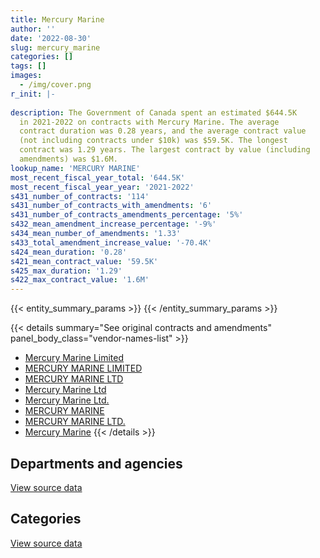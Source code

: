 ```yaml
---
title: Mercury Marine
author: ''
date: '2022-08-30'
slug: mercury_marine
categories: []
tags: []
images:
  - /img/cover.png
r_init: |-
  
description: The Government of Canada spent an estimated $644.5K
  in 2021-2022 on contracts with Mercury Marine. The average
  contract duration was 0.28 years, and the average contract value
  (not including contracts under $10k) was $59.5K. The longest
  contract was 1.29 years. The largest contract by value (including
  amendments) was $1.6M.
lookup_name: 'MERCURY MARINE'
most_recent_fiscal_year_total: '644.5K'
most_recent_fiscal_year_year: '2021-2022'
s431_number_of_contracts: '114'
s431_number_of_contracts_with_amendments: '6'
s431_number_of_contracts_amendments_percentage: '5%'
s432_mean_amendment_increase_percentage: '-9%'
s434_mean_number_of_amendments: '1.33'
s433_total_amendment_increase_value: '-70.4K'
s424_mean_duration: '0.28'
s421_mean_contract_value: '59.5K'
s425_max_duration: '1.29'
s422_max_contract_value: '1.6M'
---
```


<script src="/rmarkdown-libs/htmlwidgets/htmlwidgets.js"></script>
<link href="/rmarkdown-libs/datatables-css/datatables-crosstalk.css" rel="stylesheet" />
<script src="/rmarkdown-libs/datatables-binding/datatables.js"></script>
<script src="/rmarkdown-libs/jquery/jquery-3.6.0.min.js"></script>
<link href="/rmarkdown-libs/dt-core-bootstrap/css/dataTables.bootstrap.min.css" rel="stylesheet" />
<link href="/rmarkdown-libs/dt-core-bootstrap/css/dataTables.bootstrap.extra.css" rel="stylesheet" />
<script src="/rmarkdown-libs/dt-core-bootstrap/js/jquery.dataTables.min.js"></script>
<script src="/rmarkdown-libs/dt-core-bootstrap/js/dataTables.bootstrap.min.js"></script>
<link href="/rmarkdown-libs/crosstalk/css/crosstalk.min.css" rel="stylesheet" />
<script src="/rmarkdown-libs/crosstalk/js/crosstalk.min.js"></script>
<script src="/rmarkdown-libs/htmlwidgets/htmlwidgets.js"></script>
<link href="/rmarkdown-libs/datatables-css/datatables-crosstalk.css" rel="stylesheet" />
<script src="/rmarkdown-libs/datatables-binding/datatables.js"></script>
<script src="/rmarkdown-libs/jquery/jquery-3.6.0.min.js"></script>
<link href="/rmarkdown-libs/dt-core-bootstrap/css/dataTables.bootstrap.min.css" rel="stylesheet" />
<link href="/rmarkdown-libs/dt-core-bootstrap/css/dataTables.bootstrap.extra.css" rel="stylesheet" />
<script src="/rmarkdown-libs/dt-core-bootstrap/js/jquery.dataTables.min.js"></script>
<script src="/rmarkdown-libs/dt-core-bootstrap/js/dataTables.bootstrap.min.js"></script>
<link href="/rmarkdown-libs/crosstalk/css/crosstalk.min.css" rel="stylesheet" />
<script src="/rmarkdown-libs/crosstalk/js/crosstalk.min.js"></script>

{{< entity_summary_params >}}
{{< /entity_summary_params >}}

{{< details summary="See original contracts and amendments" panel_body_class="vendor-names-list" >}}
- [Mercury Marine Limited](https://search.open.canada.ca/en/ct/?sort=contract_value_f%20desc&page=1&search_text=%22Mercury%20Marine%20Limited%22)
- [MERCURY MARINE LIMITED](https://search.open.canada.ca/en/ct/?sort=contract_value_f%20desc&page=1&search_text=%22MERCURY%20MARINE%20LIMITED%22)
- [MERCURY MARINE LTD](https://search.open.canada.ca/en/ct/?sort=contract_value_f%20desc&page=1&search_text=%22MERCURY%20MARINE%20LTD%22)
- [Mercury Marine Ltd](https://search.open.canada.ca/en/ct/?sort=contract_value_f%20desc&page=1&search_text=%22Mercury%20Marine%20Ltd%22)
- [Mercury Marine Ltd.](https://search.open.canada.ca/en/ct/?sort=contract_value_f%20desc&page=1&search_text=%22Mercury%20Marine%20Ltd.%22)
- [MERCURY MARINE](https://search.open.canada.ca/en/ct/?sort=contract_value_f%20desc&page=1&search_text=%22MERCURY%20MARINE%22)
- [MERCURY MARINE LTD.](https://search.open.canada.ca/en/ct/?sort=contract_value_f%20desc&page=1&search_text=%22MERCURY%20MARINE%20LTD.%22)
- [Mercury Marine](https://search.open.canada.ca/en/ct/?sort=contract_value_f%20desc&page=1&search_text=%22Mercury%20Marine%22)
{{< /details >}}

## Departments and agencies

<div id="htmlwidget-1" style="width:100%;height:auto;" class="datatables html-widget"></div>
<script type="application/json" data-for="htmlwidget-1">{"x":{"style":"bootstrap","filter":"none","vertical":false,"data":[["<a href=\"/departments/cbsa-asfc/\">Canada Border Services Agency<\/a>","<a href=\"/departments/dfo-mpo/\">Fisheries and Oceans Canada<\/a>","<a href=\"/departments/dnd-mdn/\">National Defence<\/a>","<a href=\"/departments/ec/\">Environment and Climate Change Canada<\/a>","<a href=\"/departments/pc/\">Parks Canada<\/a>","<a href=\"/departments/rcmp-grc/\">Royal Canadian Mounted Police<\/a>"],[null,514399.41,866106.59,29693.3,106955.96,149307.09],[null,329498.31,904203.45,null,63235.5,173427.55],[null,214903.54,202164.46,13073.74,64687.96,1165637.06],[239845.9,81320.21,185319,null,95349.13,42618.81]],"container":"<table class=\"table table-striped table-hover row-border order-column display\">\n  <thead>\n    <tr>\n      <th>Department<\/th>\n      <th>2018-2019<\/th>\n      <th>2019-2020<\/th>\n      <th>2020-2021<\/th>\n      <th>2021-2022<\/th>\n    <\/tr>\n  <\/thead>\n<\/table>","options":{"order":[[4,"desc"]],"pageLength":10,"autoWidth":true,"columnDefs":[{"targets":1,"render":"function(data, type, row, meta) {\n    return type !== 'display' ? data : DTWidget.formatCurrency(data, \"$\", 2, 3, \",\", \".\", true, null);\n  }"},{"targets":2,"render":"function(data, type, row, meta) {\n    return type !== 'display' ? data : DTWidget.formatCurrency(data, \"$\", 2, 3, \",\", \".\", true, null);\n  }"},{"targets":3,"render":"function(data, type, row, meta) {\n    return type !== 'display' ? data : DTWidget.formatCurrency(data, \"$\", 2, 3, \",\", \".\", true, null);\n  }"},{"targets":4,"render":"function(data, type, row, meta) {\n    return type !== 'display' ? data : DTWidget.formatCurrency(data, \"$\", 2, 3, \",\", \".\", true, null);\n  }"},{"width":"16%","targets":[1,2,3,4]},{"className":"dt-right","targets":[1,2,3,4]}],"orderClasses":false}},"evals":["options.columnDefs.0.render","options.columnDefs.1.render","options.columnDefs.2.render","options.columnDefs.3.render"],"jsHooks":[]}</script>
<p class="text-right">
<a href="https://github.com/GoC-Spending/contracts-data/tree/main/data/out/vendors/mercury_marine/summary_by_fiscal_year_by_department.csv" class="source-data-link btn btn-link">View source data</a>
</p>

## Categories

<div id="htmlwidget-2" style="width:100%;height:auto;" class="datatables html-widget"></div>
<script type="application/json" data-for="htmlwidget-2">{"x":{"style":"bootstrap","filter":"none","vertical":false,"data":[["<a href=\"/categories/other/\">(Other)<\/a>","<a href=\"/categories/defence/\">Defence<\/a>","<a href=\"/categories/information_technology/\">Information technology<\/a>","<a href=\"/categories/transportation_and_logistics/\">Transportation and logistics<\/a>","<a href=\"/categories/industrial_products_and_services/\">Industrial products and services<\/a>"],[null,849079.75,null,800355.76,17026.84],[null,904203.45,null,510448.36,55713],[null,163078.21,null,1458302.3,39086.25],[78561,185319,42097.7,338475.34,null]],"container":"<table class=\"table table-striped table-hover row-border order-column display\">\n  <thead>\n    <tr>\n      <th>Category<\/th>\n      <th>2018-2019<\/th>\n      <th>2019-2020<\/th>\n      <th>2020-2021<\/th>\n      <th>2021-2022<\/th>\n    <\/tr>\n  <\/thead>\n<\/table>","options":{"order":[[4,"desc"]],"dom":"t","pageLength":30,"autoWidth":true,"columnDefs":[{"targets":1,"render":"function(data, type, row, meta) {\n    return type !== 'display' ? data : DTWidget.formatCurrency(data, \"$\", 2, 3, \",\", \".\", true, null);\n  }"},{"targets":2,"render":"function(data, type, row, meta) {\n    return type !== 'display' ? data : DTWidget.formatCurrency(data, \"$\", 2, 3, \",\", \".\", true, null);\n  }"},{"targets":3,"render":"function(data, type, row, meta) {\n    return type !== 'display' ? data : DTWidget.formatCurrency(data, \"$\", 2, 3, \",\", \".\", true, null);\n  }"},{"targets":4,"render":"function(data, type, row, meta) {\n    return type !== 'display' ? data : DTWidget.formatCurrency(data, \"$\", 2, 3, \",\", \".\", true, null);\n  }"},{"width":"16%","targets":[1,2,3,4]},{"className":"dt-right","targets":[1,2,3,4]}],"orderClasses":false,"lengthMenu":[10,25,30,50,100]}},"evals":["options.columnDefs.0.render","options.columnDefs.1.render","options.columnDefs.2.render","options.columnDefs.3.render"],"jsHooks":[]}</script>
<p class="text-right">
<a href="https://github.com/GoC-Spending/contracts-data/tree/main/data/out/vendors/mercury_marine/summary_by_fiscal_year_by_category.csv" class="source-data-link btn btn-link">View source data</a>
</p>
